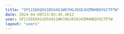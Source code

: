 ```yaml
---
title: "SP115EKQXG1D5X4S1WK7HGJ6SDJHZMHHDQYGCTP7W"
date: 2024-04-08T23:03:45.401Z
user: SP115EKQXG1D5X4S1WK7HGJ6SDJHZMHHDQYGCTP7W
layout: "users"
---
```

    